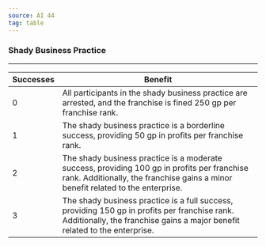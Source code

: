```yaml
---
source: AI 44
tag: table
---
```


### Shady Business Practice
---
|Successes|Benefit|
|----|------------|
|0|All participants in the shady business practice are arrested, and the franchise is fined 250 gp per franchise rank.|
|1|The shady business practice is a borderline success, providing 50 gp in profits per franchise rank.|
|2|The shady business practice is a moderate success, providing 100 gp in profits per franchise rank. Additionally, the franchise gains a minor benefit related to the enterprise.|
|3|The shady business practice is a full success, providing 150 gp in profits per franchise rank. Additionally, the franchise gains a major benefit related to the enterprise.|
